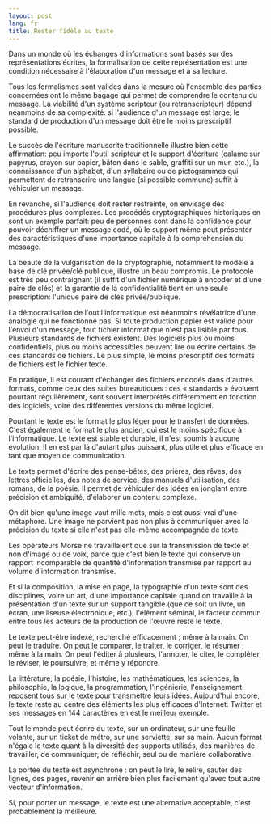 ```yaml
---
layout: post
lang: fr
title: Rester fidèle au texte
---
```


Dans un monde où les échanges d'informations sont basés sur des représentations écrites, la formalisation de cette représentation est une condition nécessaire à l'élaboration d'un message et à sa lecture.

Tous les formalismes sont valides dans la mesure où l'ensemble des parties concernées ont le même bagage qui permet de comprendre le contenu du message. La viabilité d'un système scripteur (ou retranscripteur) dépend néanmoins de sa complexité: si l'audience d'un message est large, le standard de production d'un message doit être le moins prescriptif possible.

Le succès de l'écriture manuscrite traditionnelle illustre bien cette affirmation: peu importe l'outil scripteur et le support d'écriture (calame sur papyrus, crayon sur papier, bâton dans le sable, graffiti sur un mur, etc.), la connaissance d'un alphabet, d'un syllabaire ou de pictogrammes qui permettent de retranscrire une langue (si possible commune) suffit à véhiculer un message.

En revanche, si l'audience doit rester restreinte, on envisage des procédures plus complexes. Les procédés cryptographiques historiques en sont un exemple parfait: peu de personnes sont dans la confidence pour pouvoir déchiffrer un message codé, où le support même peut présenter des caractéristiques d'une importance capitale à la compréhension du message.

La beauté de la vulgarisation de la cryptographie, notamment le modèle à base de clé privée/clé publique, illustre un beau compromis. Le protocole est très peu contraignant (il suffit d'un fichier numérique à encoder et d'une paire de clés) et la garantie de la confidentialité tient en une seule prescription: l'unique paire de clés privée/publique.

La démocratisation de l'outil informatique est néanmoins révélatrice d'une analogie qui ne fonctionne pas. Si toute production papier est valide pour l'envoi d'un message, tout fichier informatique n'est pas lisible par tous. Plusieurs standards de fichiers existent. Des logiciels plus ou moins confidentiels, plus ou moins accessibles peuvent lire ou écrire certains de ces standards de fichiers.
Le plus simple, le moins prescriptif des formats de fichiers est le fichier texte.

En pratique, il est courant d'échanger des fichiers encodés dans d'autres formats, comme ceux des suites bureautiques : ces « standards » évoluent pourtant régulièrement, sont souvent interprétés différemment en fonction des logiciels, voire des différentes versions du même logiciel.

Pourtant le texte est le format le plus léger pour le transfert de données. C'est également le format le plus ancien, qui est le moins spécifique à l'informatique. Le texte est stable et durable, il n'est soumis à aucune évolution. Il en est par là d'autant plus puissant, plus utile et plus efficace en tant que moyen de communication.

Le texte permet d'écrire des pense-bêtes, des prières, des rêves, des lettres officielles, des notes de service, des manuels d'utilisation, des romans, de la poésie. Il permet de véhiculer des idées en jonglant entre précision et ambiguité, d'élaborer un contenu complexe.

On dit bien qu'une image vaut mille mots, mais c'est aussi vrai d'une métaphore. Une image ne parvient pas non plus à communiquer avec la précision du texte si elle n'est pas elle-même accompagnée de texte.

Les opérateurs Morse ne travaillaient que sur la transmission de texte et non d'image ou de voix, parce que c'est bien le texte qui conserve un rapport incomparable de quantité d'information transmise par rapport au volume d'information transmise.

Et si la composition, la mise en page, la typographie d'un texte sont des disciplines, voire un art, d'une importance capitale quand on travaille à la présentation d'un texte sur un support tangible (que ce soit un livre, un écran, une liseuse électronique, etc.), l'élément séminal, le facteur commun entre tous les acteurs de la production de l'œuvre reste le texte.

Le texte peut-être indexé, recherché efficacement ; même à la main. On peut le traduire. On peut le comparer, le traiter, le corriger, le résumer ; même à la main. On peut l'éditer à plusieurs, l'annoter, le citer, le compléter, le réviser, le poursuivre, et même y répondre.

La littérature, la poésie, l'histoire, les mathématiques, les sciences, la philosophie, la logique, la programmation, l'ingénierie, l'enseignement reposent tous sur le texte pour transmettre leurs idées. Aujourd'hui encore, le texte reste au centre des éléments les plus efficaces d'Internet: Twitter et ses messages en 144 caractères en est le meilleur exemple.

Tout le monde peut écrire du texte, sur un ordinateur, sur une feuille volante, sur un ticket de métro, sur une serviette, sur sa main. Aucun format n'égale le texte quant à la diversité des supports utilisés, des manières de travailler, de communiquer, de réfléchir, seul ou de manière collaborative.

La portée du texte est asynchrone : on peut le lire, le relire, sauter des lignes, des pages, revenir en arrière bien plus facilement qu'avec tout autre vecteur d'information.

Si, pour porter un message, le texte est une alternative acceptable, c'est probablement la meilleure.
